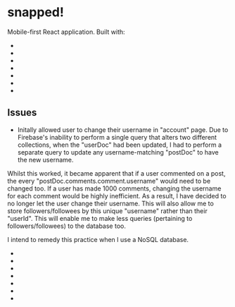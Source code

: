 # snapped!

Mobile-first React application. Built with:

-
-
-
-
-
-
-

## Issues

- Initally allowed user to change their username in "account" page. Due to Firebase's inability to perform a single query that alters two different collections, when the "userDoc" had been updated, I had to perform a separate query to update any username-matching "postDoc" to have the new username.

Whilst this worked, it became apparent that if a user commented on a post, the
every "postDoc.comments.comment.username" would need to be changed too. If a user has made 1000 comments, changing the username for each comment would be highly inefficient. As a result, I have decided to no longer let the user change their username. This will also allow me to store followers/followees by this unique "username" rather than their "userId". This will enable me to make less queries (pertaining to followers/followees) to the database too.

I intend to remedy this practice when I use a NoSQL database.

-
-
-
-
-
-
-
